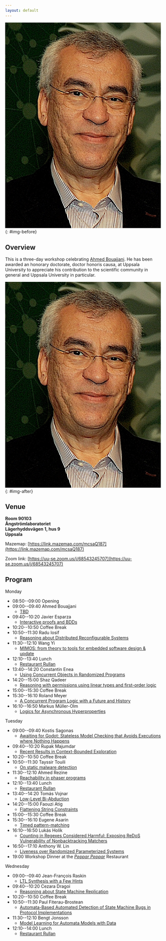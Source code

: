 ```yaml
---
layout: default
---
```


![Ahmed Bouajjani](/assets/images/Ahmed.jpeg){: #img-before}

## Overview

This is a three-day workshop celebrating [Ahmed Bouajjani](https://www.irif.fr/~abou/). He has been awarded an honorary doctorate, doctor honoris causa, at Uppsala University to appreciate his contribution to the scientific community in general and Uppsala University in particular.

![Ahmed Bouajjani](/assets/images/Ahmed.jpeg){: #img-after}

## Venue

**Room 90103\
Ångströmlaboratoriet\
Lägerhyddsvägen 1, hus 9\
Uppsala**

Mazemap: [https://link.mazemap.com/mcsaQ187](https://link.mazemap.com/mcsaQ187)

Zoom link: [https://uu-se.zoom.us/j/68543245707](https://uu-se.zoom.us/j/68543245707)

## Program

Monday

- 08:50--09:00 Opening
- 09:00--09:40 Ahmed Bouajjani
	- [TBD](pages/talks.html#ahmed-bouajjani)
- 09:40--10:20 Javier Esparza
	- [Interactive proofs and BDDs](pages/talks.html#javier-esparza)
- 10:20--10:50 Coffee Break
- 10:50--11:30 Radu Iosif
	- [Reasoning about Distributed Reconfigurable Systems](pages/talks.html#radu-iosif)
- 11:30--12:10 Wang Yi
	- [MIMOS: from theory to tools for embedded software design & update](pages/talks.html#wang-yi)
- 12:10--13:40 Lunch
	- [Restaurant Rullan](http://www.matikum.se/)
- 13:40--14:20 Constantin Enea
	- [Using Concurrent Objects in Randomized Programs](pages/talks.html#constantin-enea)
- 14:20--15:00 Shaz Qadeer
	- [Reasoning with permissions using linear types and first-order logic](pages/talks.html#shaz-qadeer)
- 15:00--15:30 Coffee Break
- 15:30--16:10 Roland Meyer
	- [A Concurrent Program Logic with a Future and History](pages/talks.html#roland-meyer)
- 16:10--16:50 Markus Müller-Olm
	- [Logics for Asynchronous Hyperproperties](pages/talks.html#markus-müller-olm)


Tuesday
- 09:00--09:40 Kostis Sagonas
	- [Awaiting for Godot: Stateless Model Checking that Avoids Executions where Nothing Happens](pages/talks.html#kostis-sagonas)
- 09:40--10:20 Rupak Majumdar
	- [Recent Results in Context-Bounded Exploration](pages/talks.html#rupak-majumdar)
- 10:20--10:50 Coffee Break
- 10:50--11:30 Tayssir Touili
	- [On static malware detection](pages/talks.html#tayssir-touili)
- 11:30--12:10 Ahmed Rezine
	- [Reachability in phaser programs](pages/talks.html#ahmed-rezine)
- 12:10--13:40 Lunch
	- [Restaurant Rullan](http://www.matikum.se/)
- 13:40--14:20 Tomás Vojnar
	- [Low-Level Bi-Abduction](pages/talks.html#tomás-vojnar)
- 14:20--15:00 Faouzi Atig
	- [Flattening String Constraints](pages/talks.html#faouzi-atig)
- 15:00--15:30 Coffee Break
- 15:30--16:10 Eugene Asarin
	- [Timed pattern-matching](pages/talks.html#eugene-asarin)
- 16:10--16:50 Lukás Holík
	- [Counting in Regexes Considered Harmful: Exposing ReDoS Vulnerability of Nonbacktracking Matchers](pages/talks.html#lukás-holík)
- 16:50--17:10 Anthony W. Lin
	- [Liveness over Randomized Parameterized Systems](pages/talks.html#anthony-linn)
- 19:00 Workshop Dinner at the [*Peppar Peppar*](https://pepparpeppar.se/) Restaurant


Wednesday
- 09:00--09:40 Jean-François Raskin
	- [LTL Synthesis with a Few Hints](pages/talks.html#jean-françois-raskin)
- 09:40--10:20 Cezara Dragoi
	- [Reasoning about State Machine Replication](pages/talks.html#cezara-dragoi)
- 10:20--10:50 Coffee Break
- 10:50--11:30 Paul Fiterau-Brostean
	- [Automata-Based Automated Detection of State Machine Bugs in Protocol Implementations](pages/talks.html#paul-fiterau-brostean)
- 11:30--12:10 Bengt Jonsson
	- [Model Learning for Automata Models with Data](pages/talks.html#bengt-jonsson)
- 12:10--14:00 Lunch
	- [Restaurant Rullan](http://www.matikum.se/)

